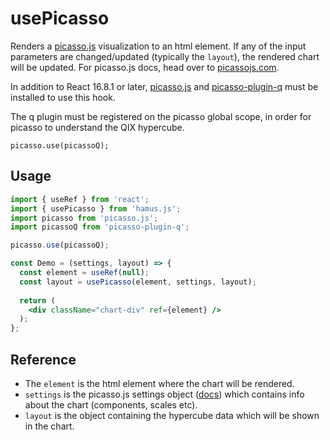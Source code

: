 # usePicasso

Renders a [picasso.js](https://github.com/qlik-oss/picasso.js) visualization to an html element.
If any of the input parameters are changed/updated (typically the `layout`), the rendered chart will be updated.
For picasso.js docs, head over to [picassojs.com](https://picassojs.com/).

In addition to React 16.8.1 or later, [picasso.js](https://www.npmjs.com/package/picasso.js) and [picasso-plugin-q](https://www.npmjs.com/package/picasso-plugin-q) must be installed to use this hook.

The q plugin must be registered on the picasso global scope, in order for picasso to understand the QIX hypercube.
```
picasso.use(picassoQ);
```

## Usage

```jsx
import { useRef } from 'react';
import { usePicasso } from 'hamus.js';
import picasso from 'picasso.js';
import picassoQ from 'picasso-plugin-q';

picasso.use(picassoQ);

const Demo = (settings, layout) => {
  const element = useRef(null);
  const layout = usePicasso(element, settings, layout);
  
  return (
    <div className="chart-div" ref={element} />
  );
};
```

## Reference
- The `element` is the html element where the chart will be rendered.
- `settings`  is the picasso.js settings object ([docs](https://picassojs.com/docs/chart.html)) which contains info about the chart (components, scales etc).
- `layout` is the object containing the hypercube data which will be shown in the chart.
